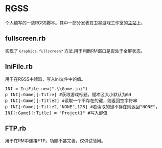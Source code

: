 # RGSS
个人编写的一些RGSS脚本。其中一部分发表在卫星游戏工作室的[主站](https://www.s-gs.net/category/rgss/)上。

## fullscreen.rb
实现了 `Graphics.fullscreen?` 方法,用于判断RM窗口是否处于全屏状态。

## IniFile.rb
用于在RGSS中读取、写入ini文件中的值。
<pre>INI = IniFile.new(".\\Game.ini")
p INI[:Game][:Title] #获取游戏标题，缓冲区大小默认为64
p INI[:Game][:Title2] #读取一个不存在的键，则返回空字符串
p INI[:Game][:Title2,"NONE",128] #若读取的键不存在则返回"NONE"，并指定缓冲区大小为128
INI[:Game][:Title] = "Project1" #写入键值</pre>

## FTP.rb
用于在RM中连接FTP。功能不甚完善，仅供试验用。